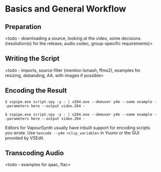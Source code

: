 # Basics and General Workflow

## Preparation

<todo - downloading a source, looking at the video, some decisions
(resolution(s) for the release, audio codec, group-specific
requirements)>


## Writing the Script

<todo - imports, source filter (mention lsmash, ffms2), examples for resizing,
debanding, AA. with images if possible>


## Encoding the Result

```shell
$ vspipe.exe script.vpy -y - | x264.exe --demuxer y4m --some example --parameters here --output video.264 -
```

```shell
$ vspipe.exe script.vpy -y - | x264.exe --demuxer y4m --some example --parameters here --output video.264 -
```

Editors for VapourSynth usually have inbuilt support for encoding
scripts you wrote. Use `%encode --y4m <clip_variable>` in Yuuno or the GUI
provided by VSEdit.


## Transcoding Audio

<todo - examples for qaac, flac>
